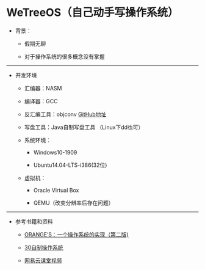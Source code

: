 # WeTreeOS（自己动手写操作系统）

* 背景：

  * 假期无聊
  
  * 对于操作系统的很多概念没有掌握

---

* 开发环境

  * 汇编器：NASM

  * 编译器：GCC

  * 反汇编工具：objconv [GitHub地址](https://github.com/vertis/objconv)

  * 写盘工具：Java自制写盘工具 （Linux下dd也可）

  * 系统环境：

    * Windows10-1909

    * Ubuntu14.04-LTS-i386(32位)

  * 虚拟机：

    * Oracle Virtual Box

    * QEMU（改变分辨率后存在问题）

---

* 参考书籍和资料
  
  * [ORANGE’S：一个操作系统的实现（第二版)][1]

  * [30自制操作系统][2]

  * [网易云课堂视频][3]  

[1]: https://book.douban.com/subject/3735649/
[2]: https://book.douban.com/subject/11530329/
[3]: https://study.163.com/course/courseMain.htm?courseId=100316902
